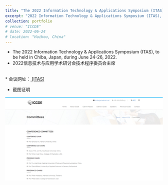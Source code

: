 ```yaml
---
title: "The 2022 Information Technology & Applications Symposium (ITAS)技术程序委员会主席"
excerpt: "2022 Information Technology & Applications Symposium (ITAS), to be held in Chiba, Japan, during June 24-26, 2022.<br/>"
collection: portfolio
# venue: "ICCDE"
# date: 2022-06-24
# location: "Haikou, China"
---
```

* The 2022 Information Technology & Applications Symposium (ITAS), to be held in Chiba, Japan, during June 24-26, 2022.
* 2022信息技术与应用学术研讨会技术程序委员会主席
<br>
* 会议网址：<a href="http://itas.org/index.html"> [ITAS]</a>
<br>

* 截图证明
<img src='/images/ICCDE.jpg'>
